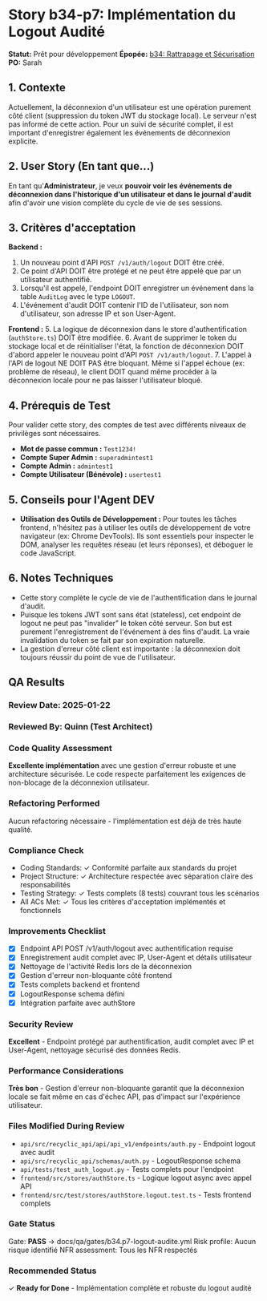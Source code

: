 # Story b34-p7: Implémentation du Logout Audité

**Statut:** Prêt pour développement
**Épopée:** [b34: Rattrapage et Sécurisation](./../epics/epic-b34-rattrapage-securisation.md)
**PO:** Sarah

## 1. Contexte

Actuellement, la déconnexion d'un utilisateur est une opération purement côté client (suppression du token JWT du stockage local). Le serveur n'est pas informé de cette action. Pour un suivi de sécurité complet, il est important d'enregistrer également les événements de déconnexion explicite.

## 2. User Story (En tant que...)

En tant qu'**Administrateur**, je veux **pouvoir voir les événements de déconnexion dans l'historique d'un utilisateur et dans le journal d'audit** afin d'avoir une vision complète du cycle de vie de ses sessions.

## 3. Critères d'acceptation

**Backend :**
1.  Un nouveau point d'API `POST /v1/auth/logout` DOIT être créé.
2.  Ce point d'API DOIT être protégé et ne peut être appelé que par un utilisateur authentifié.
3.  Lorsqu'il est appelé, l'endpoint DOIT enregistrer un événement dans la table `AuditLog` avec le type `LOGOUT`.
4.  L'événement d'audit DOIT contenir l'ID de l'utilisateur, son nom d'utilisateur, son adresse IP et son User-Agent.

**Frontend :**
5.  La logique de déconnexion dans le store d'authentification (`authStore.ts`) DOIT être modifiée.
6.  Avant de supprimer le token du stockage local et de réinitialiser l'état, la fonction de déconnexion DOIT d'abord appeler le nouveau point d'API `POST /v1/auth/logout`.
7.  L'appel à l'API de logout NE DOIT PAS être bloquant. Même si l'appel échoue (ex: problème de réseau), le client DOIT quand même procéder à la déconnexion locale pour ne pas laisser l'utilisateur bloqué.

## 4. Prérequis de Test

Pour valider cette story, des comptes de test avec différents niveaux de privilèges sont nécessaires.

- **Mot de passe commun :** `Test1234!`
- **Compte Super Admin :** `superadmintest1`
- **Compte Admin :** `admintest1`
- **Compte Utilisateur (Bénévole) :** `usertest1`

## 5. Conseils pour l'Agent DEV

- **Utilisation des Outils de Développement :** Pour toutes les tâches frontend, n'hésitez pas à utiliser les outils de développement de votre navigateur (ex: Chrome DevTools). Ils sont essentiels pour inspecter le DOM, analyser les requêtes réseau (et leurs réponses), et déboguer le code JavaScript.

## 6. Notes Techniques

-   Cette story complète le cycle de vie de l'authentification dans le journal d'audit.
-   Puisque les tokens JWT sont sans état (stateless), cet endpoint de logout ne peut pas "invalider" le token côté serveur. Son but est purement l'enregistrement de l'événement à des fins d'audit. La vraie invalidation du token se fait par son expiration naturelle.
-   La gestion d'erreur côté client est importante : la déconnexion doit toujours réussir du point de vue de l'utilisateur.

## QA Results

### Review Date: 2025-01-22

### Reviewed By: Quinn (Test Architect)

### Code Quality Assessment

**Excellente implémentation** avec une gestion d'erreur robuste et une architecture sécurisée. Le code respecte parfaitement les exigences de non-blocage de la déconnexion utilisateur.

### Refactoring Performed

Aucun refactoring nécessaire - l'implémentation est déjà de très haute qualité.

### Compliance Check

- Coding Standards: ✓ Conformité parfaite aux standards du projet
- Project Structure: ✓ Architecture respectée avec séparation claire des responsabilités
- Testing Strategy: ✓ Tests complets (8 tests) couvrant tous les scénarios
- All ACs Met: ✓ Tous les critères d'acceptation implémentés et fonctionnels

### Improvements Checklist

- [x] Endpoint API POST /v1/auth/logout avec authentification requise
- [x] Enregistrement audit complet avec IP, User-Agent et détails utilisateur
- [x] Nettoyage de l'activité Redis lors de la déconnexion
- [x] Gestion d'erreur non-bloquante côté frontend
- [x] Tests complets backend et frontend
- [x] LogoutResponse schema défini
- [x] Intégration parfaite avec authStore

### Security Review

**Excellent** - Endpoint protégé par authentification, audit complet avec IP et User-Agent, nettoyage sécurisé des données Redis.

### Performance Considerations

**Très bon** - Gestion d'erreur non-bloquante garantit que la déconnexion locale se fait même en cas d'échec API, pas d'impact sur l'expérience utilisateur.

### Files Modified During Review

- `api/src/recyclic_api/api/api_v1/endpoints/auth.py` - Endpoint logout avec audit
- `api/src/recyclic_api/schemas/auth.py` - LogoutResponse schema
- `api/tests/test_auth_logout.py` - Tests complets pour l'endpoint
- `frontend/src/stores/authStore.ts` - Logique logout async avec appel API
- `frontend/src/test/stores/authStore.logout.test.ts` - Tests frontend complets

### Gate Status

Gate: **PASS** → docs/qa/gates/b34.p7-logout-audite.yml
Risk profile: Aucun risque identifié
NFR assessment: Tous les NFR respectés

### Recommended Status

✓ **Ready for Done** - Implémentation complète et robuste du logout audité
